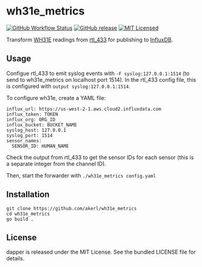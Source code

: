 wh31e_metrics
=========

[![GitHub Workflow Status](https://img.shields.io/github/actions/workflow/status/akerl/wh31e_metrics/build.yml?branch=main)](https://github.com/akerl/wh31e_metrics/actions)
[![GitHub release](https://img.shields.io/github/release/akerl/wh31e_metrics.svg)](https://github.com/akerl/wh31e_metrics/releases)
[![MIT Licensed](https://img.shields.io/badge/license-MIT-green.svg)](https://tldrlegal.com/license/mit-license)

Transform [WH31E](https://www.amazon.com/dp/B01MG4HW8C/) readings from [rtl_433](https://github.com/merbanan/rtl_433) for publishing to [InfluxDB](https://github.com/influxdata/influxdb).

## Usage

Configue rtl_433 to emit syslog events with `-F syslog:127.0.0.1:1514` (to send to wh31e_metrics on localhost port 1514). In the rtl_433 config file, this is configured with `output syslog:127.0.0.1:1514`.

To configure wh31e, create a YAML file:

```
influx_url: https://us-west-2-1.aws.cloud2.influxdata.com
influx_token: TOKEN
influx_org: ORG_ID
influx_bucket: BUCKET_NAME
syslog_host: 127.0.0.1
syslog_port: 1514
sensor_names:
  SENSOR_ID: HUMAN_NAME
```

Check the output from rtl_433 to get the sensor IDs for each sensor (this is a separate integer from the channel ID).

Then, start the forwarder with `./wh31e_metrics config.yaml`

## Installation

```
git clone https://github.com/akerl/wh31e_metrics
cd wh31e_metrics
go build .
```

## License

dapper is released under the MIT License. See the bundled LICENSE file for details.

